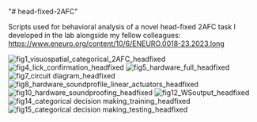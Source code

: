 "# head-fixed-2AFC" 

Scripts used for behavioral analysis of a novel head-fixed 2AFC task I developed in the lab alongside my fellow colleagues: https://www.eneuro.org/content/10/6/ENEURO.0018-23.2023.long

![fig1_visuospatial_categorical_2AFC_headfixed](https://github.com/aozgur360/head-fixed-2AFC/assets/77759136/dff00e08-52c0-4725-ae98-47a7d98dfa24)
![fig4_lick_confirmation_headfixed](https://github.com/aozgur360/head-fixed-2AFC/assets/77759136/54075fce-9609-4f8f-93d6-53ad72c8c658)
![fig5_hardware_full_headfixed](https://github.com/aozgur360/head-fixed-2AFC/assets/77759136/4dbf0f9f-83c3-4015-a8bd-59638955f216)
![fig7_circuit diagram_headfixed](https://github.com/aozgur360/head-fixed-2AFC/assets/77759136/c2d0835c-45ee-486c-9429-ca648485ce6c)
![fig8_hardware_soundprofile_linear_actuators_headfixed](https://github.com/aozgur360/head-fixed-2AFC/assets/77759136/1239618e-de24-4816-8250-778cbcce9aae)
![fig10_hardware_soundproofing_headfixed](https://github.com/aozgur360/head-fixed-2AFC/assets/77759136/77fe1bd9-0745-4e6f-8a87-fb79c74f1b02)
![fig12_WSoutput_headfixed](https://github.com/aozgur360/head-fixed-2AFC/assets/77759136/465f1678-aa78-4c39-8664-e7fa2125972b)
![fig14_categorical decision making_training_headfixed](https://github.com/aozgur360/head-fixed-2AFC/assets/77759136/12081bdd-7ac5-4e5c-be4a-b0f2f69aa8fd)
![fig15_categorical decision making_testing_headfixed](https://github.com/aozgur360/head-fixed-2AFC/assets/77759136/3b356f74-1b03-4f03-b3ba-8fee5ee2ff66)
